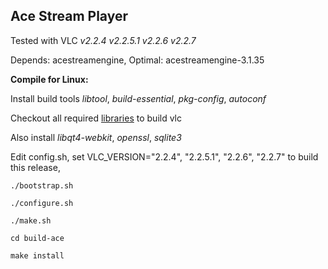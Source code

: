 Ace Stream Player
-----------------

Tested with VLC *v2.2.4 v2.2.5.1 v2.2.6 v2.2.7*

Depends: acestreamengine,
Optimal: acestreamengine-3.1.35

**Compile for Linux:** 

Install build tools *libtool*, *build-essential*, *pkg-config*, *autoconf*

Checkout all required [libraries] to build vlc

Also install *libqt4-webkit*, *openssl*, *sqlite3*

Edit config.sh, set VLC_VERSION="2.2.4", "2.2.5.1", "2.2.6", "2.2.7"
to build this release,

`./bootstrap.sh`

`./configure.sh`

`./make.sh`

`cd build-ace`

`make install`

[libraries]:https://wiki.videolan.org/Contrib_Status/
